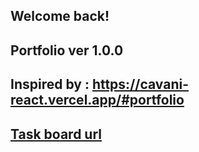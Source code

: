 ## Welcome back!
## Portfolio ver 1.0.0
## Inspired by : https://cavani-react.vercel.app/#portfolio
## [Task board url](https://thin-brother-635.notion.site/ecbe16c8e8e14ff68543260c6d03653a?v=418cad45e4424078b108d159f8ee43e7)
